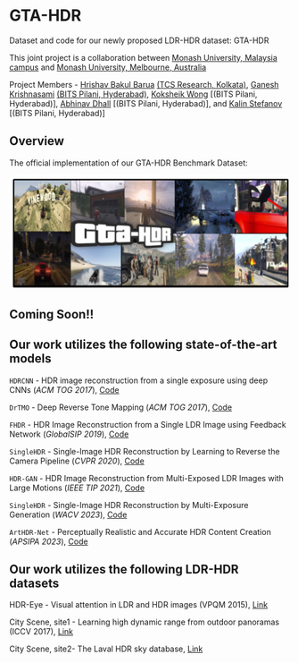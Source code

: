 # GTA-HDR
Dataset and code for our newly proposed LDR-HDR dataset: GTA-HDR

This joint project is a collaboration between [Monash University, Malaysia campus](https://www.monash.edu.my/) and [Monash University, Melbourne, Australia](https://www.monash.edu/)

Project Members - [Hrishav Bakul Barua](https://www.researchgate.net/profile/Hrishav-Barua)  [(TCS Research, Kolkata)](https://www.tcs.com/research-and-innovation), [Ganesh Krishnasami](https://universe.bits-pilani.ac.in/Hyderabad/bhattacharjee/Profile) [(BITS Pilani, Hyderabad)](https://www.bits-pilani.ac.in/), [Koksheik Wong](https://universe.bits-pilani.ac.in/Hyderabad/bhattacharjee/Profile) [(BITS Pilani, Hyderabad)], [Abhinav Dhall](https://universe.bits-pilani.ac.in/Hyderabad/bhattacharjee/Profile) [(BITS Pilani, Hyderabad)], and [Kalin Stefanov](https://universe.bits-pilani.ac.in/Hyderabad/bhattacharjee/Profile) [(BITS Pilani, Hyderabad)]

## Overview

The official implementation of our GTA-HDR Benchmark Dataset:  
 
![My Image](assets/GTA-HDR-Teaser.png)


## Coming Soon!!


## Our work utilizes the following state-of-the-art models

`HDRCNN` - HDR image reconstruction from a single exposure using deep CNNs (*ACM TOG 2017*), [Code](https://github.com/gabrieleilertsen/hdrcnn)

`DrTMO` - Deep Reverse Tone Mapping (*ACM TOG 2017*), [Code](https://github.com/shleecs/DrTMO_unofficial_pytorch)

`FHDR` - HDR Image Reconstruction from a Single LDR Image using Feedback Network (*GlobalSIP 2019*), [Code](https://github.com/mukulkhanna/FHDR)

`SingleHDR` - Single-Image HDR Reconstruction by Learning to Reverse the Camera Pipeline (*CVPR 2020*), [Code](https://github.com/alex04072000/SingleHDR) 

`HDR-GAN` - HDR Image Reconstruction from Multi-Exposed LDR Images with Large Motions (*IEEE TIP 2021*), [Code](https://github.com/nonu116/HDR-GAN)

`SingleHDR` - Single-Image HDR Reconstruction by Multi-Exposure Generation (*WACV 2023*), [Code](https://github.com/VinAIResearch/single_image_hdr)

`ArtHDR-Net` - Perceptually Realistic and Accurate HDR Content Creation (*APSIPA 2023*), [Code](https://arxiv.org/abs/2309.03827#:~:text=ArtHDR%2DNet%3A%20Perceptually%20Realistic%20and%20Accurate%20HDR%20Content%20Creation,-Hrishav%20Bakul%20Barua&text=High%20Dynamic%20Range%20(HDR)%20content,and%20Augmented%2FVirtual%20Reality%20industries.)

## Our work utilizes the following LDR-HDR datasets

HDR-Eye - Visual attention in LDR and HDR images (VPQM 2015), [Link](https://www.epfl.ch/labs/mmspg/downloads/hdr-eye/)

City Scene, site1 - Learning high dynamic range from outdoor panoramas (ICCV 2017), [Link](https://github.com/jacenfox/ldr2hdr-public) 
           
City Scene, site2- The Laval HDR sky database, [Link](http://hdrdb.com/)
